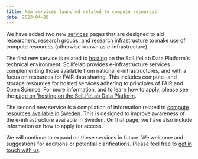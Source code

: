 ```yaml
---
title: New services launched related to compute resources
date: 2023-04-28
---
```


We have added two new [services](/services/) pages that are designed to aid researchers, research groups, and research infrastructure to make use of compute resources (otherwise known as e-infrastructure).

The first new service is related to [hosting](/services/hosting/) on the SciLifeLab Data Platform's technical environment. Scilifelab provides e-infrastructure services complementing those available from national e-infrastructures, and with a focus on resources for FAIR data sharing. This includes compute- and storage resources for hosted services adhering to principles of FAIR and Open Science. For more information, and to learn how to apply, please see the [page on 'hosting on the SciLifeLab Data Platform](/services/hosting/).

The second new service is a compilation of information related to [compute resources available in Sweden](/services/e-infrastructure/). This is designed to improve awareness of the e-infrastructure available in Sweden. On that page, we have also include information on how to apply for access.

We will continue to expand on these services in future. We welcome and suggestions for additions or potential clarifications. Please feel free to [get in touch with us](/contact/).
